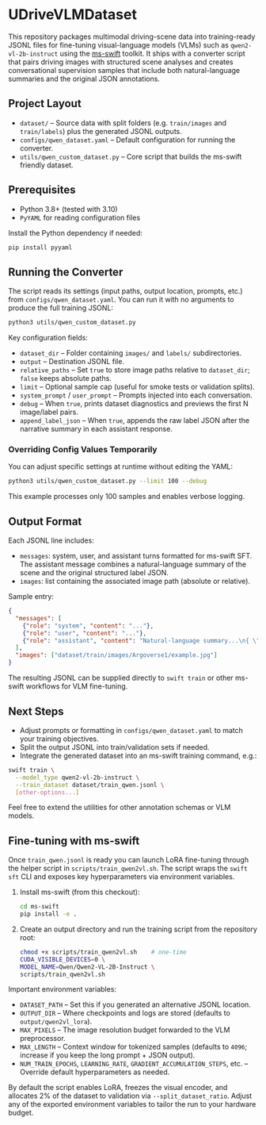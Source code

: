 # UDriveVLMDataset

This repository packages multimodal driving-scene data into training-ready JSONL
files for fine-tuning visual-language models (VLMs) such as
`qwen2-vl-2b-instruct` using the
[ms-swift](https://github.com/modelscope/ms-swift) toolkit. It ships with a
converter script that pairs driving images with structured scene analyses and
creates conversational supervision samples that include both natural-language
summaries and the original JSON annotations.

## Project Layout

- `dataset/` – Source data with split folders (e.g. `train/images` and
  `train/labels`) plus the generated JSONL outputs.
- `configs/qwen_dataset.yaml` – Default configuration for running the converter.
- `utils/qwen_custom_dataset.py` – Core script that builds the ms-swift friendly
  dataset.

## Prerequisites

- Python 3.8+ (tested with 3.10)
- `PyYAML` for reading configuration files

Install the Python dependency if needed:

```bash
pip install pyyaml
```

## Running the Converter

The script reads its settings (input paths, output location, prompts, etc.)
from `configs/qwen_dataset.yaml`. You can run it with no arguments to produce
the full training JSONL:

```bash
python3 utils/qwen_custom_dataset.py
```

Key configuration fields:

- `dataset_dir` – Folder containing `images/` and `labels/` subdirectories.
- `output` – Destination JSONL file.
- `relative_paths` – Set `true` to store image paths relative to
  `dataset_dir`; `false` keeps absolute paths.
- `limit` – Optional sample cap (useful for smoke tests or validation splits).
- `system_prompt` / `user_prompt` – Prompts injected into each conversation.
- `debug` – When `true`, prints dataset diagnostics and previews the first N
  image/label pairs.
- `append_label_json` – When `true`, appends the raw label JSON after the
  narrative summary in each assistant response.

### Overriding Config Values Temporarily

You can adjust specific settings at runtime without editing the YAML:

```bash
python3 utils/qwen_custom_dataset.py --limit 100 --debug
```

This example processes only 100 samples and enables verbose logging.

## Output Format

Each JSONL line includes:

- `messages`: system, user, and assistant turns formatted for ms-swift SFT.
  The assistant message combines a natural-language summary of the scene and
  the original structured label JSON.
- `images`: list containing the associated image path (absolute or relative).

Sample entry:

```json
{
  "messages": [
    {"role": "system", "content": "..."},
    {"role": "user", "content": "..."},
    {"role": "assistant", "content": "Natural-language summary...\n{ \"Scene\": \"Urban\", ... }"}
  ],
  "images": ["dataset/train/images/Argoverse1/example.jpg"]
}
```

The resulting JSONL can be supplied directly to `swift train` or other
ms-swift workflows for VLM fine-tuning.

## Next Steps

- Adjust prompts or formatting in `configs/qwen_dataset.yaml` to match your
  training objectives.
- Split the output JSONL into train/validation sets if needed.
- Integrate the generated dataset into an ms-swift training command, e.g.:

```bash
swift train \
  --model_type qwen2-vl-2b-instruct \
  --train_dataset dataset/train_qwen.jsonl \
  [other-options...]
```

Feel free to extend the utilities for other annotation schemas or VLM models.

## Fine-tuning with ms-swift

Once `train_qwen.jsonl` is ready you can launch LoRA fine-tuning through the
helper script in `scripts/train_qwen2vl.sh`. The script wraps the `swift sft`
CLI and exposes key hyperparameters via environment variables.

1. Install ms-swift (from this checkout):
   ```bash
   cd ms-swift
   pip install -e .
   ```
2. Create an output directory and run the training script from the repository
   root:
   ```bash
   chmod +x scripts/train_qwen2vl.sh    # one-time
   CUDA_VISIBLE_DEVICES=0 \
   MODEL_NAME=Qwen/Qwen2-VL-2B-Instruct \
   scripts/train_qwen2vl.sh
   ```

Important environment variables:

- `DATASET_PATH` – Set this if you generated an alternative JSONL location.
- `OUTPUT_DIR` – Where checkpoints and logs are stored (defaults to
  `output/qwen2vl_lora`).
- `MAX_PIXELS` – The image resolution budget forwarded to the VLM preprocessor.
- `MAX_LENGTH` – Context window for tokenized samples (defaults to `4096`; increase if you keep the long prompt + JSON output).
- `NUM_TRAIN_EPOCHS`, `LEARNING_RATE`, `GRADIENT_ACCUMULATION_STEPS`, etc. –
  Override default hyperparameters as needed.

By default the script enables LoRA, freezes the visual encoder, and allocates
2% of the dataset to validation via `--split_dataset_ratio`. Adjust any of the
exported environment variables to tailor the run to your hardware budget.
